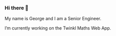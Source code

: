 ### Hi there 👋

My name is George and I am a Senior Engineer.

I’m currently working on the Twinkl Maths Web App.
